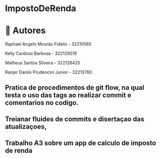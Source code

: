 # ImpostoDeRenda
# 📌 Autores
Raphael Angelo Mourão Fidelis - 32210565

Kelly Cardoso Barbosa - 322129019

Matheus Santos Silveira - 322128425

Ranjer Danilo Prudencini Junior - 32213760
## Pratica de procedimentos de git flow, na qual testa o uso das tags ao realizar commit e comentarios no codigo.
## Treianar fluides de commits e disertaçao das atualizaçoes,
## Trabalho A3 sobre um app de calculo de imposto de renda
